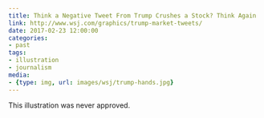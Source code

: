 ```yaml
---
title: Think a Negative Tweet From Trump Crushes a Stock? Think Again
link: http://www.wsj.com/graphics/trump-market-tweets/
date: 2017-02-23 12:00:00
categories:
- past
tags:
- illustration
- journalism
media:
- {type: img, url: images/wsj/trump-hands.jpg}
---
```


This illustration was never approved.